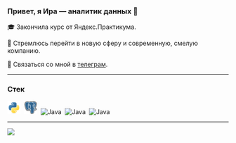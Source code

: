 ### Привет, я Ира — аналитик данных 👋

🎓 Закончила курс от Яндекс.Практикума. 

🚀 Стремлюсь перейти в новую сферу и современную, смелую компанию.

💬 Связаться со мной в [телеграм](t.me/irashtelm).

---

### Стек
<!-- иконки стека -->
<div>
  <img src="https://github.com/devicons/devicon/blob/1119b9f84c0290e0f0b38982099a2bd027a48bf1/icons/python/python-original.svg" title="Java" alt="Java" height="30"/>&nbsp;
  <img src="https://github.com/devicons/devicon/blob/1119b9f84c0290e0f0b38982099a2bd027a48bf1/icons/postgresql/postgresql-original.svg" title="Java" alt="Java" height="30"/>&nbsp;
  <img src="https://www.svgrepo.com/show/354428/tableau-icon.svg" title="Java" alt="Java" height="30"/>&nbsp;
  <img src="https://www.svgrepo.com/show/373589/excel.svg" title="Java" alt="Java" height="30"/>&nbsp;
  <img src="https://upload.wikimedia.org/wikipedia/commons/d/d0/Google_Colaboratory_SVG_Logo.svg" title="Java" alt="Java" height="30"/>&nbsp;   
</div>

---

<!-- гифка -->
<div align="left">
  <img src="https://media.giphy.com/media/4bAEIAB84zPwc/giphy.gif" width="300"/>
</div>
